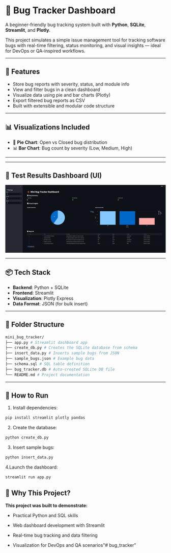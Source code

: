 # 🐞 Bug Tracker Dashboard

A beginner-friendly bug tracking system built with **Python**, **SQLite**, **Streamlit**, and **Plotly**.  

This project simulates a simple issue management tool for tracking software bugs with real-time filtering, status monitoring, and visual insights — ideal for DevOps or QA-inspired workflows.

---

## 🚀 Features

- Store bug reports with severity, status, and module info
- View and filter bugs in a clean dashboard
- Visualize data using pie and bar charts (Plotly)
- Export filtered bug reports as CSV
- Built with extensible and modular code structure

---

## 📊 Visualizations Included

- 🥧 **Pie Chart**: Open vs Closed bug distribution
- 📊 **Bar Chart**: Bug count by severity (Low, Medium, High)

---



---

## 📸 Test Results Dashboard (UI)

![Streamlit Dashboard Screenshot](screenshot.PNG)

---




## 📦 Tech Stack

- **Backend**: Python + SQLite
- **Frontend**: Streamlit
- **Visualization**: Plotly Express
- **Data Format**: JSON (for bulk insert)

---

## 📁 Folder Structure

```bash
mini_bug_tracker/
├── app.py # Streamlit dashboard app
├── create_db.py # Creates the SQLite database from schema
├── insert_data.py # Inserts sample bugs from JSON
├── sample_bugs.json # Example bug data
├── schema.sql # SQL table definition
├── bug_tracker.db # Auto-created SQLite DB file
└── README.md # Project documentation
```



---

## 🏁 How to Run

1. Install dependencies:

```bash
pip install streamlit plotly pandas
```

2. Create the database:


```bash
python create_db.py

```

3. Insert sample bugs:


```bash
python insert_data.py

```

4.Launch the dashboard:


```bash
streamlit run app.py 

```



## 🎯 Why This Project?

**This project was built to demonstrate:** 

- Practical Python and SQL skills

- Web dashboard development with Streamlit

- Real-time bug tracking and data filtering

- Visualization for DevOps and QA scenarios"# bug_tracker" 
